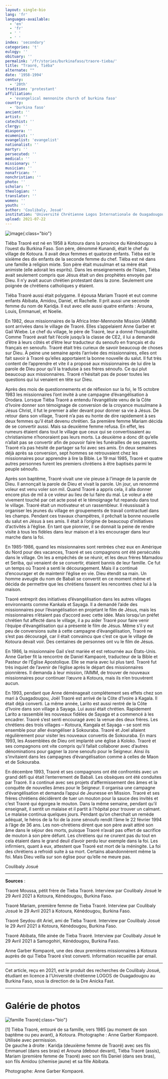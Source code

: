 ```yaml
---
layout: single-bio
lang: 'fr'
languages-available:
  - 'en'
  - 'fr'
  - ' '
  - ' '
index: 'secondary'
categories: 't'
eulogy: ''
obituary: ''
permalink: '/fr/stories/burkinafaso/traore-tieba/'
title: "Traoré, Tiéba"
alternate: ""
date: '1958-1994'
century:
  - '20th'
tradition: 'protestant'
affiliation:
  - 'evangelical mennonite church of burkina faso'
country:
  - 'burkina faso'
ancient: ''
artist: ''
catechist: ''
clergy: ''
diaspora: ''
ecumenist: ''
evangelist: 'evangelist'
nationalist: ''
martyr: ''
persecuted: ''
medical: ''
missionary: ''
musician: ''
nonafrican: ''
nonchristian: ''
photo: ''
scholar: ''
theologian: ''
translator: ''
women: ''
youth: ''
author: 'Coulibaly, Josué'
institution: 'Université Chrétienne Logos Internationale de Ouagadougou'
upload: 2021-07-22
---
```


![image](/images/bio-pics/burkinafaso/traore-tieba/traore-headshot.png){:class="bio"}

Tiéba Traoré est né en 1958 à Kotoura dans la province du Kénédougou à l’ouest du Burkina Faso. Son père, dénommé Kunandi, était le chef du village de Kotoura. Il avait deux femmes et quatorze enfants. Tiéba est le sixième des dix enfants de la seconde femme du chef. Tiéba est né dans une famille à religion mixte. Son père était musulman et sa mère était animiste (elle adorait les esprits). Dans les enseignements de l’Islam, Tiéba avait seulement compris que Jésus était un des prophètes envoyés par Dieu. Il n’y avait aucun chrétien protestant dans la zone. Seulement une poignée de chrétiens catholiques y étaient.

Tiéba Traoré aussi était polygame. Il épousa Mariam Traoré et eut comme enfants Abibata, Amidou, Daniel, et Rachelle. Il prit aussi une seconde femme du nom de Karidja. Il eut avec elle aussi quatre enfants : Arouna, Louis, Emmanuel, et Noelie.  

En 1982, deux missionnaires de la Africa Inter-Mennonite Mission (AIMM) sont arrivées dans le village de Traoré. Elles s’appelaient Anne Garber et Gail Wiebe. Le chef du village, le père de Traoré, leur a donné l’hospitalité. Comme Traoré avait fait l’école jusqu’à la classe de CE2, il lui a demandé d’être à leurs côtés et d’être leur traducteur du senoufo en français et du français en senoufo. Traoré était très curieux de savoir beaucoup de choses sur Dieu. À peine une semaine après l’arrivée des missionnaires, elles ont fait savoir à Traoré qu’elles apportaient la bonne nouvelle du salut. Il fut très content de l’apprendre et vite il a proposé aux missionnaires de lui dire la parole de Dieu pour qu’il la traduise à ses frères sénoufo. Ce qui plut beaucoup aux missionnaires. Traoré n’hésitait pas de poser toutes les questions qui lui venaient en tête sur Dieu.

Après des mois de questionnements et de réflexion sur la foi, le 15 octobre 1983 les missionnaires l’ont invité à une campagne d’évangélisation à Orodara. Lorsque Tiéba Traoré a entendu l’évangéliste venu de la Côte d’Ivoire donner son témoignage de conversion de la croyance musulmane à Jésus Christ, il fut le premier à aller devant pour donner sa vie à Jésus. De retour dans son village, Traoré n’a pas eu honte de dire rapidement à ses deux femmes qu’il était devenu chrétien. Sa première femme Mariam décida de se convertir aussi. Mais sa deuxième femme refusa. En effet, les rumeurs étaient dans tout le village que ceux qui se convertissaient au christianisme n’honoraient pas leurs morts. La deuxième a donc dit qu’elle n’allait pas se convertir afin de pouvoir faire les funérailles de ses parents. Traoré n’a pas hésité de partager sa foi avec ses amis. En deux semaines déjà après sa conversion, sept hommes se retrouvaient chez les missionnaires pour apprendre à lire la Bible. Le 19 mai 1985, Traoré et quatre autres personnes furent les premiers chrétiens à être baptisés parmi le peuple sénoufo.  

Après son baptême, Traoré vivait une vie pieuse à l’image de la parole de Dieu. Il annonçait la parole de Dieu et vivait la parole. Un jour, un renommé voleur est venu voler son mil. Quand Traoré a appris cela, il alla donner encore plus de mil à ce voleur au lieu de lui faire du mal. Le voleur a été vivement touché par cet acte posé et le témoignage fut repandu dans tout le village. Traoré était un motivateur et un rassembleur. Il réussissait à organiser les jeunes du village en groupements de travail contractuel dans les champs. Pendant ces travaux champêtres, il prêchait la bonne nouvelle du salut en Jésus à ses amis. Il était à l’origine de beaucoup d’initiatives d’activités à l’église. En tant que pionnier, il se donnait la peine de rendre visite à tous les fidèles dans leur maison et à les encourager dans leur marche dans la foi.

En 1985-1986, quand les missionnaires sont rentrées chez eux en Amérique du Nord pour des vacances, Traoré et ses compagnons ont été persécutés dans le village. On les a empêchés de se réunir, et les deux frères Mamadou et Seriba, qui venaient de se convertir, étaient bannis de leur famille. Ce fut un temps où Traoré a senti le découragement. Mais il a continué d’encourager et de maintenir l’église en vie. Dieu étendit sa main. Un homme aveugle du nom de Babali se convertit en ce moment même et décida de permettre que les chrétiens fassent les rencontres chez lui à la maison.   

Traoré entreprit des initiatives d’évangélisation dans les autres villages environnants comme Kankala et Sayaga. Il a demandé l’aide des missionnaires pour l’évangélisation en projetant le film de Jésus, mais les missionnaires n’étaient pas d’accord avec cette idée. Mais lorsqu’un préfet chrétien fut affecté dans le village, il a pu aider Traoré pour faire venir l’équipe d’évangélisation qui a présenté le film de Jésus. Même s’il y eut peu de conversions suite à cette campagne d’évangélisation, Traoré ne s’est pas découragé, car il était convaincu que c’est ce que le village de Kotoura devait voir. Des centaines de personnes ont vu le film de Jésus.

En 1986, la missionnaire Gail s’est mariée et est retournée aux États-Unis. Anne Garber fit la rencontre de Daniel Kampaoré, traducteur de la Bible et Pasteur de l’Église Apostolique. Elle se maria avec lui plus tard. Traoré fut très inquiet de l’avenir de l’église après le départ des missionnaires pionnières. Il demanda à leur mission, l’AIMM, de trouver de nouveaux missionnaires pour continuer l’œuvre à Kotoura, mais ils n’en trouvèrent aucun.  

En 1993, pendant que Anne déménageait complétement ses effets chez son mari à Ouagadougou, Joël Traoré est arrivé de la Côte d’Ivoire à Kagala. Il était déjà converti. La même année, Larito est aussi rentré de la Côte d’Ivoire dans son village à Sayaga. Lui aussi était chrétien. Rapidement Larito a rassemblé les nouveaux fidèles de Sayaga et a commencé à les encadrer. Traoré s’est senti encouragé avec la venue des deux frères. Les chrétiens des trois villages – Kotoura, Kangala et Sayaga – se sont mis ensemble pour aller évangéliser à Sokouraba. Traoré et Joel allaient régulièrement pour visiter les nouveaux convertis de Sokouraba. En mars 1993, les Assemblées de Dieu ont implanté une église à Koloko. Traoré et ses compagnons ont vite compris qu’il fallait collaborer avec d’autres dénominations pour gagner la zone senoufo pour le Seigneur. Ainsi ils s’invitaient dans les campagnes d’évangélisation comme à celles de Maon et de Sokouraba.  

En décembre 1993, Traoré et ses compagnons ont été confrontés avec un grand défi qui était l’enterrement de Babali. Les obsèques ont été conduites par Traoré. Il a continué avec ses projets d’affermissement des âmes et la conquête de nouvelles âmes pour le Seigneur. Il organisa une campagne d’évangélisation et demanda l’appui de Jeunesse en Mission. Traoré et ses frères chrétiens décidèrent de tuer un mouton pour la sauce des invités et c’est Traoré qui égorgea le mouton. Dans la même semaine, pendant qu’il enseignait, il sentit un malaise et il partit à l’hôpital pour trouver un calmant. Le malaise continua quelques jours. Pendant qu’on cherchait un remède adéquat, le héros de la foi de la zone sénoufo rendit l’âme le 22 février 1994 à l’âge de 36 ans. Les non-chrétiens dirent que son père avait attiré son âme dans le séjour des morts, puisque Traoré n’avait pas offert de sacrifice de mouton à son père défunt. Les chrétiens qui ne crurent pas du tout en cela étaient dans le grand deuil d’avoir perdu leur exemple dans la foi. Les infirmiers, quant à eux, attestent que Traoré est mort de la méningite. La foi des chrétiens a refroidi suite à sa mort. Certains abandonnèrent même la foi. Mais Dieu veilla sur son église pour qu’elle ne meure pas.  

Coulibaly Josué

---

**Sources** :

Traoré Moussa, pétit frère de Tieba Traoré. Interview par Coulibaly Josué le 29 Avril 2021 à Kotoura, Kénédougou, Burkina Faso.

Traoré Mariam, première femme de Tieba Traoré. Interview par Coulibaly Josué le 29 Avril 2021 à Kotoura, Kénédougou, Burkina Faso.

Traoré Seydou dit Ariel, ami de Tieba Traoré. Interview par Coulibaly Josué le 29 Avril 2021 à Kotoura, Kénédougou, Burkina Faso.

Traoré Abibata, fille ainée de Tieba Traoré. Interview par Coulibaly Josué le 29 Avril 2021 à Samogohiri, Kénédougou, Burkina Faso.

Anne Garber Kompaoré, une des deux premières missionnaires à Kotoura auprès de qui Tieba Traoré s’est converti. Information recueillie par email.

---

Cet article, reçu en 2021, est le produit des recherches de Coulibaly Josué, étudiant en licence à l’Université chrétienne LOGOS de Ouagadougou au Burkina Faso, sous la direction de la Dre Anicka Fast.

---

# Galérie de photos

![famille Traoré](/images/bio-pics/burkinafaso/traore-tieba/traore-family.png){:class="bio"}   

[1] Tiéba Traoré, entouré de sa famille, vers 1985 (au moment de son baptême ou peu avant), à Kotoura. Photographe : Anne Garber Kompaoré. Utilisée avec permission.  
De gauche à droite : Karidja (deuxième femme de Traoré) avec ses fils Emmanuel (dans ses bras) et Arouna (debout devant), Tiéba Traoré (assis), Mariam (première femme de Traoré) avec son fils Daniel (dans ses bras), son fils Amidou (chemise jaune) et sa fille Abibata.

Photographe: Anne Garber Kompaoré.

